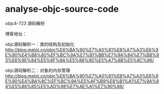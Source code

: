 # analyse-objc-source-code
objc4-723 源码解析

博客地址：

objc源码解析一：类的结构及初始化  http://blog.melot.cn/objc%E6%BA%90%E7%A0%81%E8%A7%A3%E6%9E%90%E4%B8%80%EF%BC%9A%E7%B1%BB%E7%9A%84%E7%BB%93%E6%9E%84%E5%8F%8A%E5%88%9D%E5%A7%8B%E5%8C%96/

objc源码解析二：对象的内存管理
http://blog.melot.cn/objc%E6%BA%90%E7%A0%81%E8%A7%A3%E6%9E%90%E4%BA%8C%EF%BC%9A%E5%AF%B9%E8%B1%A1%E7%9A%84%E5%86%85%E5%AD%98%E7%AE%A1%E7%90%86/
